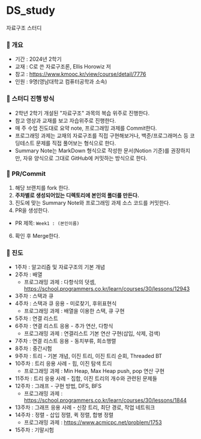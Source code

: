 # DS_study
자료구조 스터디

### 📌 개요

- 기간 : 2024년 2학기
- 교재 : C로 쓴 자료구조론, Ellis Horowiz 저
- 참고 : https://www.kmooc.kr/view/course/detail/7776
- 인원 : 9명(영남대학교 컴퓨터공학과 소속)


### 📌 스터디 진행 방식

- 2학년 2학기 개설된 "자료구조" 과목의 복습 위주로 진행한다.
- 참고 영상과 교재를 보고 자습위주로 진행한다.
- 매 주 수업 진도대로 요약 note, 프로그래밍 과제를 Commit한다.
- 프로그래밍 과제는 교재의 자료구조를 직접 구현해보거나, 백준/프로그래머스 등 코딩테스트 문제를 직접 풀어보는 형식으로 한다.
- Summary Note는 MarkDown 형식으로 작성한 문서(Notion 기준)를 권장하지만, 자유 양식으로 그대로 GitHub에 커밋하는 방식으로 한다.

### 📌 PR/Commit
1. 해당 브랜치를 fork 한다.
2. **주차별로 생성되어있는 디렉토리에 본인의 폴더를 만든다.**
4. 진도에 맞는 Summary Note와 프로그래밍 과제 소스 코드를 커밋한다.
5. PR을 생성한다.
  - PR 제목: `Week1 : (본인이름)`   
6. 확인 후 Merge한다.

### 📌 진도

- 1주차 : 알고리즘 및 자료구조의 기본 개념
- 2주차 : 배열
  - 프로그래밍 과제 : 다항식의 덧셈, https://school.programmers.co.kr/learn/courses/30/lessons/12943
- 3주차 : 스택과 큐
- 4주차 : 스택과 큐 응용 - 미로찾기, 후위표현식
  - 프로그래밍 과제 : 배열을 이용한 스택, 큐 구현
- 5주차 : 연결 리스트
- 6주차 : 연결 리스트 응용 - 추가 연산, 다항식 
  - 프로그래밍 과제 : 연결리스트 기본 연산 구현(삽입, 삭제, 검색)
- 7주차 : 연결 리스트 응용 - 동치부류, 희소행렬
- 8주차 : 중간시험
- 9주차 : 트리 - 기본 개념, 이진 트리, 이진 트리 순회, Threaded BT
- 10주차 : 트리 응용 사례 - 힙, 이진 탐색 트리
  - 프로그래밍 과제 : Min Heap, Max Heap push, pop 연산 구현
- 11주차 : 트리 응용 사례 - 집합, 이진 트리의 개수와 관련된 문제들
- 12주차 : 그래프 - 구현 방법, DFS, BFS
  - 프로그래밍 과제 : https://school.programmers.co.kr/learn/courses/30/lessons/1844
- 13주차 : 그래프 응용 사례 - 신장 트리, 최단 경로, 작업 네트워크
- 14주차 : 정렬 - 삽입 정렬, 퀵 정렬, 합병 정렬
  - 프로그래밍 과제 : https://www.acmicpc.net/problem/1753
- 15주차 : 기말시험


